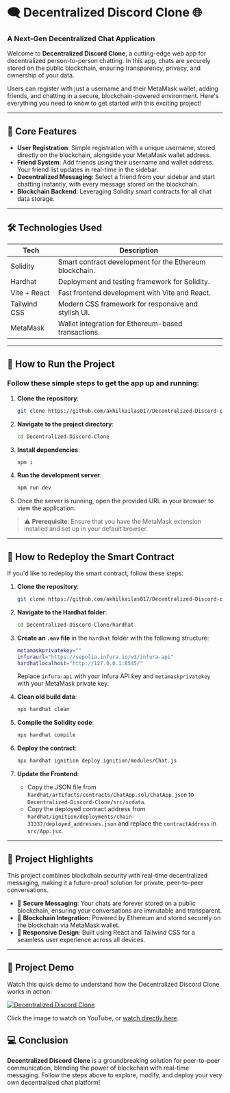 # 🗨️ **Decentralized Discord Clone** 🌐

### A Next-Gen Decentralized Chat Application
Welcome to **Decentralized Discord Clone**, a cutting-edge web app for decentralized person-to-person chatting. In this app, chats are securely stored on the public blockchain, ensuring transparency, privacy, and ownership of your data.

Users can register with just a username and their MetaMask wallet, adding friends, and chatting in a secure, blockchain-powered environment. Here's everything you need to know to get started with this exciting project!

---

## 🔑 **Core Features**
- **User Registration**: Simple registration with a unique username, stored directly on the blockchain, alongside your MetaMask wallet address.
- **Friend System**: Add friends using their username and wallet address. Your friend list updates in real-time in the sidebar.
- **Decentralized Messaging**: Select a friend from your sidebar and start chatting instantly, with every message stored on the blockchain.
- **Blockchain Backend**: Leveraging Solidity smart contracts for all chat data storage.

---

## 🛠️ **Technologies Used**

| **Tech**            | **Description**                                        |
|---------------------|--------------------------------------------------------|
| Solidity            | Smart contract development for the Ethereum blockchain. |
| Hardhat             | Deployment and testing framework for Solidity.         |
| Vite + React        | Fast frontend development with Vite and React.         |
| Tailwind CSS        | Modern CSS framework for responsive and stylish UI.    |
| MetaMask            | Wallet integration for Ethereum-based transactions.    |

---

## 🚀 **How to Run the Project**

### Follow these simple steps to get the app up and running:

1. **Clone the repository**:
    ```bash
    git clone https://github.com/akhilkailas017/Decentralized-Discord-clone.git
    ```
   
2. **Navigate to the project directory**:
    ```bash
    cd Decentralized-Discord-Clone
    ```

3. **Install dependencies**:
    ```bash
    npm i
    ```

4. **Run the development server**:
    ```bash
    npm run dev
    ```
   
5. Once the server is running, open the provided URL in your browser to view the application.

> ⚠️ **Prerequisite**: Ensure that you have the MetaMask extension installed and set up in your default browser.

---

## 🔄 **How to Redeploy the Smart Contract**

If you'd like to redeploy the smart contract, follow these steps:

1. **Clone the repository**:
    ```bash
    git clone https://github.com/akhilkailas017/Decentralized-Discord-clone.git
    ```

2. **Navigate to the Hardhat folder**:
    ```bash
    cd Decentralized-Discord-Clone/hardhat
    ```

3. **Create an `.env` file** in the `hardhat` folder with the following structure:
    ```bash
    metamaskprivatekey=""
    infuraurl="https://sepolia.infura.io/v3/infura-api"
    hardhatlocalhost="http://127.0.0.1:8545/"
    ```
    Replace `infura-api` with your Infura API key and `metamaskprivatekey` with your MetaMask private key.

4. **Clean old build data**:
    ```bash
    npx hardhat clean
    ```

5. **Compile the Solidity code**:
    ```bash
    npx hardhat compile
    ```

6. **Deploy the contract**:
    ```bash
    npx hardhat ignition deploy ignition/modules/Chat.js
    ```

7. **Update the Frontend**:
    - Copy the JSON file from `hardhat/artifacts/contracts/ChatApp.sol/ChatApp.json` to `Decentralized-Discord-Clone/src/scdata`.
    - Copy the deployed contract address from `hardhat/ignition/deployments/chain-31337/deployed_addresses.json` and replace the `contractAddress` in `src/App.jsx`.

---

## 🎯 **Project Highlights**

This project combines blockchain security with real-time decentralized messaging, making it a future-proof solution for private, peer-to-peer conversations.

- 💬 **Secure Messaging**: Your chats are forever stored on a public blockchain, ensuring your conversations are immutable and transparent.
- 🔗 **Blockchain Integration**: Powered by Ethereum and stored securely on the blockchain via MetaMask wallet.
- 📲 **Responsive Design**: Built using React and Tailwind CSS for a seamless user experience across all devices.

---

<!-- ## 📽️ **Project Demo Video**

[![Decentralized Discord Clone](https://img.youtube.com/vi/_G0vHbk1Uq0/0.jpg)](https://www.youtube.com/watch?v=_G0vHbk1Uq0)

--- -->

## 🎥 Project Demo

Watch this quick demo to understand how the Decentralized Discord Clone works in action:

[![Decentralized Discord Clone](https://img.youtube.com/vi/_G0vHbk1Uq0/hqdefault.jpg)](https://www.youtube.com/watch?v=_G0vHbk1Uq0)

Click the image to watch on YouTube, or [watch directly here](https://www.youtube.com/watch?v=_G0vHbk1Uq0).


## 💻 **Conclusion**

**Decentralized Discord Clone** is a groundbreaking solution for peer-to-peer communication, blending the power of blockchain with real-time messaging. Follow the steps above to explore, modify, and deploy your very own decentralized chat platform!
